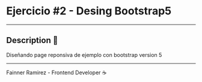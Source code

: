 # Ejercicio #2 - Desing Bootstrap5
***
## Description 🚀

Diseñando page reponsiva de ejemplo con bootstrap version 5

***
Fainner Ramirez - Frontend Developer ☕

